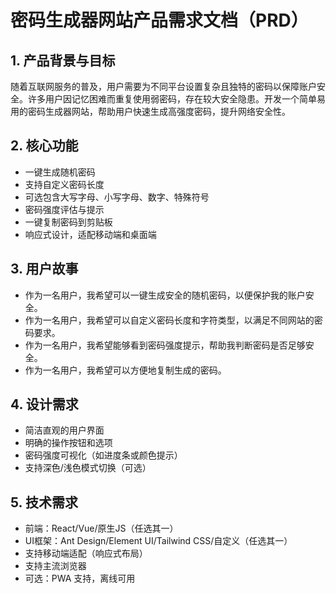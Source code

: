 # 密码生成器网站产品需求文档（PRD）

## 1. 产品背景与目标

随着互联网服务的普及，用户需要为不同平台设置复杂且独特的密码以保障账户安全。许多用户因记忆困难而重复使用弱密码，存在较大安全隐患。开发一个简单易用的密码生成器网站，帮助用户快速生成高强度密码，提升网络安全性。

## 2. 核心功能

- 一键生成随机密码
- 支持自定义密码长度
- 可选包含大写字母、小写字母、数字、特殊符号
- 密码强度评估与提示
- 一键复制密码到剪贴板
- 响应式设计，适配移动端和桌面端

## 3. 用户故事

- 作为一名用户，我希望可以一键生成安全的随机密码，以便保护我的账户安全。
- 作为一名用户，我希望可以自定义密码长度和字符类型，以满足不同网站的密码要求。
- 作为一名用户，我希望能够看到密码强度提示，帮助我判断密码是否足够安全。
- 作为一名用户，我希望可以方便地复制生成的密码。

## 4. 设计需求

- 简洁直观的用户界面
- 明确的操作按钮和选项
- 密码强度可视化（如进度条或颜色提示）
- 支持深色/浅色模式切换（可选）

## 5. 技术需求

- 前端：React/Vue/原生JS（任选其一）
- UI框架：Ant Design/Element UI/Tailwind CSS/自定义（任选其一）
- 支持移动端适配（响应式布局）
- 支持主流浏览器
- 可选：PWA 支持，离线可用

